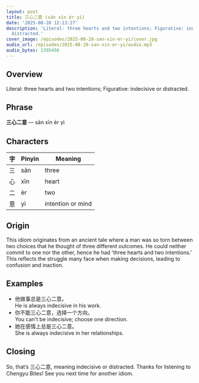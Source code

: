 ```yaml
---
layout: post
title: 三心二意 (sān xīn èr yì)
date: '2025-08-28 12:13:27'
description: 'Literal: three hearts and two intentions; Figurative: indecisive or
  distracted.'
cover_image: /episodes/2025-08-28-san-xin-er-yi/cover.jpg
audio_url: /episodes/2025-08-28-san-xin-er-yi/audio.mp3
audio_bytes: 1395456
---
```




## Overview
Literal: three hearts and two intentions; Figurative: indecisive or distracted.

## Phrase
**三心二意** — sān xīn èr yì

## Characters
| 字 | Pinyin | Meaning           |
|----|--------|-------------------|
| 三 | sān    | three             |
| 心 | xīn    | heart             |
| 二 | èr     | two               |
| 意 | yì     | intention or mind  |
## Origin
This idiom originates from an ancient tale where a man was so torn between two choices that he thought of three different outcomes. He could neither commit to one nor the other, hence he had 'three hearts and two intentions.' This reflects the struggle many face when making decisions, leading to confusion and inaction.

## Examples
- 他做事总是三心二意。<br>He is always indecisive in his work.
- 你不能三心二意，选择一个方向。<br>You can't be indecisive; choose one direction.
- 她在感情上总是三心二意。<br>She is always indecisive in her relationships.

## Closing
So, that’s 三心二意, meaning indecisive or distracted. Thanks for listening to Chengyu Bites! See you next time for another idiom.
